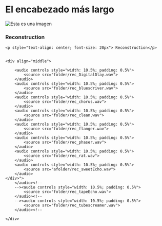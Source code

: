 # El encabezado más largo
![Esta es una imagen](https://myoctocat.com/assets/images/base-octocat.svg)



### Reconstruction
<div class="figure">

    <p style="text-align: center; font-size: 20px"> Reconstruction</p>


    <div align="middle">
        
        <audio controls style="width: 10.5%; padding: 0.5%">
            <source src="folder/rec_DigitalDlay.wav">
        </audio>
        <audio controls style="width: 10.5%; padding: 0.5%">
            <source src="folder/rec_bluesdriver.wav">
        </audio>
        <audio controls style="width: 10.5%; padding: 0.5%">
            <source src="folder/rec_chorus.wav">
        </audio>
        <audio controls style="width: 10.5%; padding: 0.5%">
            <source src="folder/rec_clean.wav">
        </audio>
        <audio controls style="width: 10.5%; padding: 0.5%">
            <source src="folder/rec_flanger.wav">
        </audio>
        <audio controls style="width: 10.5%; padding: 0.5%">
            <source src="folder/rec_phaser.wav">
        </audio>
        <audio controls style="width: 10.5%; padding: 0.5%">
            <source src="folder/rec_rat.wav">
        </audio>
        <audio controls style="width: 10.5%; padding: 0.5%">
            <source src="afolder/rec_sweetEcho.wav">
        </audio>
    </div>">
        </audio><!--
        --><audio controls style="width: 10.5%; padding: 0.5%">
            <source src="folder/rec_tapeEcho.wav">
        </audio><!--
        --><audio controls style="width: 10.5%; padding: 0.5%">
            <source src="folder/rec_tubescreamer.wav">
        </audio><!--
       
    </div>
